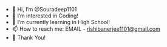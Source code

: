 - 👋 Hi, I’m @Souradeep1101
- 👀 I’m interested in Coding!
- 🌱 I’m currently learning in High School!
- 📫 How to reach me: EMAIL - rishibanerjee1101@gmail.com
- 🙏 Thank You!
<!---
Souradeep1101/Souradeep1101 is a ✨ special ✨ repository because its `README.md` (this file) appears on your GitHub profile.
You can click the Preview link to take a look at your changes.
--->
